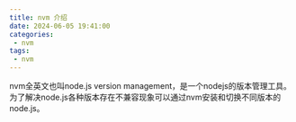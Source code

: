 ```yaml
---
title: nvm 介绍
date: 2024-06-05 19:41:00
categories:
 - nvm
tags:
 - nvm
---
```


nvm全英文也叫node.js version management，是一个nodejs的版本管理工具。为了解决node.js各种版本存在不兼容现象可以通过nvm安装和切换不同版本的node.js。